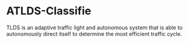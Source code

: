 # ATLDS-Classifie
TLDS is an adaptive traffic light and autonomous system that is able to autonomously direct itself to determine the most efficient traffic cycle.
